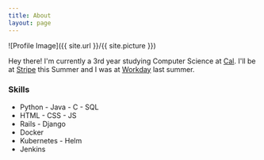 ```yaml
---
title: About
layout: page
---
```

![Profile Image]({{ site.url }}/{{ site.picture }})

Hey there! I'm currently a 3rd year studying Computer Science at [Cal](http://www.berkeley.edu/). I'll be at [Stripe](https://stripe.com/) this Summer and I was at [Workday](https://www.workday.com/) last summer.

### Skills
- Python - Java - C - SQL
- HTML - CSS - JS
- Rails - Django
- Docker
- Kubernetes - Helm
- Jenkins
